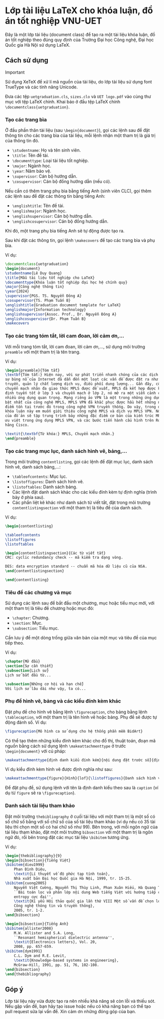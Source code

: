 # Lớp tài liệu LaTeX cho khóa luận, đồ án tốt nghiệp VNU-UET

Đây là một lớp tài liệu (document class) để tạo ra một tài liệu khóa luận, đồ án tốt nghiệp theo đúng quy định của
Trường Đại học Công nghệ, Đại học Quốc gia Hà Nội sử dụng LaTeX.

## Cách sử dụng

> [!IMPORTANT]
> Sử dụng XeTeX để xử lí mã nguồn của tài liệu, do lớp tài liệu sử dụng font TrueType và các tính năng Unicode.

Đưa các tệp `uetgraduation.cls`, `sizes.clo` và `UET logo.pdf` vào cùng thư mục với tệp LaTeX chính. Khai báo ở đầu tệp
LaTeX chính `\documentclass{uetgraduation}`.

### Tạo các trang bìa

Ở đầu phần thân tài liệu (sau `\begin{document}`), gọi các lệnh sau để đặt thông tin cho các trang bìa của tài liệu, mỗi
lệnh nhận một tham trị là giá trị của thông tin đó.

- `\studentname`: Họ và tên sinh viên.
- `\title`: Tên đề tài.
- `\documenttype`: Loại tài liệu tốt nghiệp.
- `\major`: Ngành học.
- `\year`: Năm bảo vệ.
- `\supervisor`: Cán bộ hướng dẫn.
- `\cosupervisor`: Cán bộ đồng hướng dẫn (nếu có).

Nếu cần có thêm trang phụ bìa bằng tiếng Anh (sinh viên CLC), gọi thêm các lệnh sau để đặt các thông tin bằng tiếng Anh:

- `\englishtitle`: Tên đề tài.
- `\englishmajor`: Ngành học.
- `\englishsupervisor`: Cán bộ hướng dẫn.
- `\englishcosupervisor`: Cán bộ đồng hướng dẫn.

Khi đó, một trang phụ bìa tiếng Anh sẽ tự động được tạo ra.

Sau khi đặt các thông tin, gọi lệnh `\makecovers` để tạo các trang bìa và phụ bìa.

Ví dụ:

```latex
\documentclass{uetgraduation}
\begin{document}
\studentname{Lê Duy Quang}
\title{Mẫu tài liệu tốt nghiệp cho LaTeX}
\documenttype{Khóa luận tốt nghiệp đại học hệ chính quy}
\major{Công nghệ thông tin}
\year{2024}
\supervisor{PGS. TS. Nguyễn Đông A}
\cosupervisor{TS. Phạm Tuấn B}
\englishtitle{Graduation document template for LaTeX}
\englishmajor{Information technology}
\englishsupervisor{Assoc. Prof., Dr. Nguyễn Đông A}
\englishcosupervisor{Dr. Phạm Tuấn B}
\makecovers
```

### Tạo các trang tóm tắt, lời cam đoan, lời cảm ơn,...

Với mỗi trang tóm tắt, lời cam đoan, lời cảm ơn,..., sử dụng môi trường `preamble` với một tham trị là tên trang.

Ví dụ:

```latex
\begin{preamble}{Tóm tắt}
\textbf{Tóm tắt:} Hiện nay, với sự phát triển nhanh chóng của các dịch vụ IP và
sự bùng nổ của Internet đã dẫn đến một loạt các vấn đề được đặt ra như: tốc độ
truyền, quản lý chất lượng dịch vụ, điều phối dung lượng... Gần đây, công nghệ
chuyển mạch nhãn đa giao thức MPLS được đề xuất, MPLS đã kết hợp được khả năng
định tuyến tốt ở lớp 3 và chuyển mạch ở lớp 2, nó mở ra một viễn cảnh cho rất
nhiều ứng dụng quan trọng. Mạng riêng ảo VPN là một trong những ứng dụng nổi
bật nhất của công nghệ MPLS, MPLS VPN đã khắc phục được hầu hết những nhược
điểm tồn tại trước đó trong công nghệ VPN truyền thống. Do vậy, trong đề tài
khóa luận này em muốn giới thiệu công nghệ MPLS và dịch vụ MPLS VPN. Nội dung
của đồ án sẽ tập trung trình bày những đặc điểm cơ bản của kiến trúc MPLS, tính
ưu việt trong ứng dụng MPLS VPN, và các bước tiến hành cấu hình trên Router của
hãng Cisco.

\textit{\textbf{Từ khóa:} MPLS, Chuyển mạch nhãn.}
\end{preamble}
```

### Tạo các trang mục lục, danh sách hình vẽ, bảng,...

Trong môi trường `contentlisting`, gọi các lệnh để đặt mục lục, danh sách hình vẽ, danh sách bảng,...:

- `\tableofcontents`: Mục lục.
- `\listoffigures`: Danh sách hình vẽ.
- `\listoftables`: Danh sách bảng.
- Các lệnh đặt danh sách khác cho các kiểu đính kèm tự định nghĩa (trình bày ở phía sau).
- Các phần liệt kê khác như danh sách từ viết tắt, đặt trong môi trường `contentlistingsection` với một tham trị là tiêu
  đề của danh sách.

Ví dụ:

```latex
\begin{contentlisting}

\tableofcontents
\listoffigures
\listoftables

\begin{contentlistingsection}{Các từ viết tắt}
CRC: cyclic redundancy check -- mã kiểm tra dạng vòng.

DES: data encryption standard -- chuẩn mã hóa dữ liệu cũ của NSA.
\end{contentlistingsection}

\end{contentlisting}
```

### Tiêu đề các chương và mục

Sử dụng các lệnh sau để bắt đầu một chương, mục hoặc tiểu mục mới, với một tham trị là tiêu đề chương hoặc mục đó:

- `\chapter`: Chương.
- `\section`: Mục.
- `\subsection`: Tiểu mục.

Cần lưu ý để một dòng trống giữa văn bản của một mục và tiêu đề của mục tiếp theo.

Ví dụ:

```latex
\chapter{Mở đầu}
\section{Sự cần thiết}
\subsection{Lịch sử}
Lịch sử bắt đầu từ...

\subsection{Những cơ hội và hạn chế}
Với lịch sử lâu dài như vậy, ta có...
```

### Phụ đề hình vẽ, bảng và các kiểu đính kèm khác

Đặt phụ đề cho hình vẽ bằng lệnh `\figurecaption`, cho bảng bằng lệnh `\tablecaption`, với một tham trị là tên hình vẽ
hoặc bảng. Phụ đề sẽ được tự động đánh số. Ví dụ:

```latex
\figurecaption{Mô hình ca sử dụng cho hệ thống phần mềm BidArt}
```

Có thể tạo thêm những kiểu đính kèm khác cho đồ thị, thuật toán, đoạn mã nguồn bằng cách sử dụng lệnh
`\makeattachmenttype` ở trước `\begin{document}` với cú pháp:

```latex
\makeattachmenttype{định danh kiểu đính kém}{nội dung đặt trước số}{định danh danh sách}{lệnh đặt danh sách}{tiêu đề danh sách}
```

Ví dụ kiểu đính kèm hình vẽ được định nghĩa như sau:

```latex
\makeattachmenttype{figure}{Hình}{lof}{\listoffigures}{Danh sách hình vẽ}
```

Để đặt phụ đề, sử dụng lệnh với tên là định danh kiểu theo sau là `caption` (ví dụ từ `figure` sẽ ra `\figurecaption`).

### Danh sách tài liệu tham khảo

Đặt môi trường `thebibliography` ở cuối tài liệu với một tham trị là một số có số chữ số bằng với số chữ số của số tài
liệu tham khảo (ví dụ nếu có 35 tài liệu thì chọn một số có hai chữ số như 99). Bên trong, với mỗi ngôn ngữ của tài liệu
tham khảo, đặt một môi trường `bibsection` với một tham trị là ngôn ngữ đó, rồi bên trong đặt các mục tài liệu
`\bibitem` tương ứng.

Ví dụ:

```latex
\begin{thebibliography}{9}
\begin{bibsection}{Tiếng Việt}
\bibitem{dieu1999}
	Phan Đình Diệu,
	\textit{Lí thuyết về độ phức tạp tính toán},
	Nhà xuất bản Đại học Quốc gia Hà Nội, 1999, tr. 15-25.
\bibitem{cuong2005}
	Nguyễn Việt Cường, Nguyễn Thị Thùy Linh, Phan Xuân Hiếu, Hà Quang Thụy,
	``Bài toán lọc và phân lớp nội dung Web tiếng Việt với hướng tiếp cận
	entropy cực đại'',
	\textit{Kỉ yếu Hội thảo quốc gia lần thứ VIII Một số vấn đề chọn lọc của
	Công nghệ thông tin và truyền thông},
	2005, tr. 1-2.
\end{bibsection}

\begin{bibsection}{Tiếng Anh}
\bibitem{allister2008}
	M.W. Allister and S.A. Long,
	``Resonant hemispherical dielectric antenna'',
	\textit{Electronics letters}, Vol. 20,
	2008, pp. 657-659.
\bibitem{dym1991}
	C.L. Dym and R.E. Levit,
	\textit{Knowledge-based systems in engineering},
	McGraw-Hill, 1991, pp. 51, 76, 102-108.
\end{bibsection}
\end{thebibliography}
```

## Góp ý

Lớp tài liệu này vừa được tạo ra nên nhiều khả năng sẽ còn lỗi và thiếu sót. Nếu gặp vấn đề, bạn hãy tạo issue hoặc nếu
có khả năng bạn có thể tạo pull request sửa lại vấn đề. Xin cảm ơn những đóng góp của bạn.
